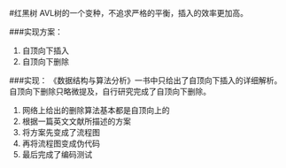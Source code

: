 #红黑树
AVL树的一个变种，不追求严格的平衡，插入的效率更加高。

###实现方案：   
1. 自顶向下插入
2. 自顶向下删除

###实现：
《数据结构与算法分析》一书中只给出了自顶向下插入的详细解析。自顶向下删除只略微提及，自行研究完成了自顶向下删除。   
1. 网络上给出的删除算法基本都是自顶向上的  
2. 根据一篇英文文献所描述的方案   
3. 将方案先变成了流程图   
4. 再将流程图变成伪代码   
5. 最后完成了编码测试